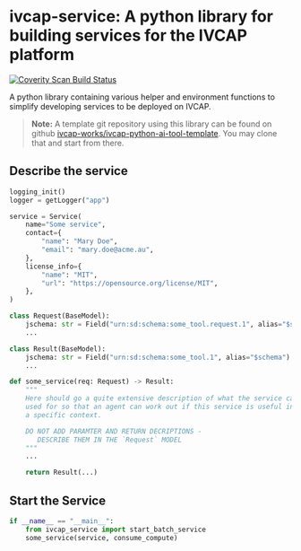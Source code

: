 # ivcap-service: A python library for building services for the IVCAP platform

<a href="https://scan.coverity.com/projects/ivcap-service-sdk-python">
  <img alt="Coverity Scan Build Status"
       src="https://scan.coverity.com/projects/31773/badge.svg"/>
</a>

A python library containing various helper and environment functions
to simplify developing services to be deployed on IVCAP.

> **Note:** A template git repository using this library can be found on github
[ivcap-works/ivcap-python-ai-tool-template](https://github.com/ivcap-works/ivcap-python-ai-tool-template). You may clone that and start from there.

## Describe the service <a name="register"></a>

```python
logging_init()
logger = getLogger("app")

service = Service(
    name="Some service",
    contact={
        "name": "Mary Doe",
        "email": "mary.doe@acme.au",
    },
    license_info={
        "name": "MIT",
        "url": "https://opensource.org/license/MIT",
    },
)
```


```python
class Request(BaseModel):
    jschema: str = Field("urn:sd:schema:some_tool.request.1", alias="$schema")
    ...

class Result(BaseModel):
    jschema: str = Field("urn:sd:schema:some_tool.1", alias="$schema")
    ...

def some_service(req: Request) -> Result:
    """
    Here should go a quite extensive description of what the service can be
    used for so that an agent can work out if this service is useful in
    a specific context.

    DO NOT ADD PARAMTER AND RETURN DECRIPTIONS -
       DESCRIBE THEM IN THE `Request` MODEL
    """
    ...

    return Result(...)
```

## Start the Service <a name="start"></a>

```python
if __name__ == "__main__":
    from ivcap_service import start_batch_service
    some_service(service, consume_compute)
```
